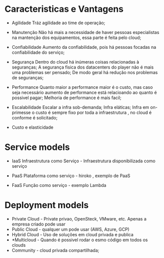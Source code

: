 # Caracteristicas e Vantagens 

* Agilidade
    Tráz agilidade ao time de operação;

* Manutenção
    Não há mais a necessidade de haver pessoas especialistas na mantenção dos equipamentos, essa parte é feita pelo cloud;

* Confiabilidade
    Aumento da confiabilidade, pois há pessoas focadas na confiabilidade do serviço;

* Segurança
    Dentro do cloud há inúmeras coisas relacionadas à seguranças; 
    A segurança fisica dos datacenters do player não é mais uma problemas ser pensado;
    De modo geral há redução nos problemas de seguranças;

* Performance
    Quanto maior a performance maior é o custo, mas caso seja necessário aumento de performance está relacioando ao quanto é possivel pagar;
    Melhoria de performance é mais facil;

* Escalabilidade
    Escalar a infra sob-demanda;
    Infra eláticas;
    Infra em on-primesse o custo é sempre fixo por toda a infraestrutura , no cloud é conforme é solicitado;

* Custo e elasticidade

#  Service models

* IaaS
    Infraestrutura como Serviço - Infraestrutura disponibilizada como serviço

* PaaS
    Plataforma como serviço - hiroko , exemplo de PaaS

* FaaS
    Função como serviço - exemplo Lambda


#  Deployment models

* Private Cloud - Private privao, OpenSteck, VMware, etc. Apenas a empresa criado pode usar
* Public Cloud - qualquer um pode usar (AWS, Azure, GCP)
* Hybrid Cloud - Uso de soluções em cloud privada e publica
* *Multicloud - Quando é possivel rodar o esmo código em todos os clouds
* Community - cloud privada compartilhada;

